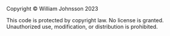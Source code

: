Copyright © William Johnsson 2023

This code is protected by copyright law. No license is granted. Unauthorized use, modification, or distribution is prohibited.